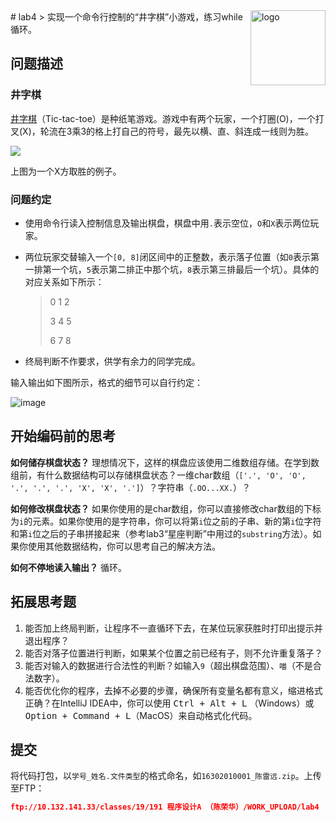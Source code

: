 <img src="https://upload.wikimedia.org/wikipedia/commons/3/33/Tictactoe1.gif" alt="logo" height="120" align="right" />
# lab4
>  实现一个命令行控制的“井字棋”小游戏，练习while循环。

## 问题描述

### 井字棋

[井字棋](https://zh.wikipedia.org/zh-hans/%E4%BA%95%E5%AD%97%E6%A3%8B)（Tic-tac-toe）是种纸笔游戏。游戏中有两个玩家，一个打圈(O)，一个打叉(X)，轮流在3乘3的格上打自己的符号，最先以横、直、斜连成一线则为胜。

![](https://upload.wikimedia.org/wikipedia/commons/thumb/1/1b/Tic-tac-toe-game-1.svg/479px-Tic-tac-toe-game-1.svg.png)

上图为一个X方取胜的例子。

### 问题约定

- 使用命令行读入控制信息及输出棋盘，棋盘中用`.`表示空位，`O`和`X`表示两位玩家。

- 两位玩家交替输入一个`[0, 8]`闭区间中的正整数，表示落子位置（如`0`表示第一排第一个坑，`5`表示第二排正中那个坑，`8`表示第三排最后一个坑）。具体的对应关系如下所示：

  > 0 1 2
  >
  > 3 4 5
  >
  > 6 7 8

- 终局判断不作要求，供学有余力的同学完成。

输入输出如下图所示，格式的细节可以自行约定：

![image](https://cloud.githubusercontent.com/assets/7262715/19416305/1a2f0af2-93c0-11e6-86b2-efa2a2ff3100.png)

## 开始编码前的思考

**如何储存棋盘状态？** 理想情况下，这样的棋盘应该使用二维数组存储。在学到数组前，有什么数据结构可以存储棋盘状态？一维char数组（`['.', 'O', 'O', '.', '.', '.', 'X', 'X', '.']`）？字符串（`.OO...XX.`）？

**如何修改棋盘状态？** 如果你使用的是char数组，你可以直接修改char数组的下标为`i`的元素。如果你使用的是字符串，你可以将第`i`位之前的子串、新的第`i`位字符和第`i`位之后的子串拼接起来（参考lab3“星座判断”中用过的`substring`方法）。如果你使用其他数据结构，你可以思考自己的解决方法。

**如何不停地读入输出？** 循环。

## 拓展思考题

1. 能否加上终局判断，让程序不一直循环下去，在某位玩家获胜时打印出提示并退出程序？
2. 能否对落子位置进行判断，如果某个位置之前已经有子，则不允许重复落子？
3. 能否对输入的数据进行合法性的判断？如输入`9`（超出棋盘范围）、`喵`（不是合法数字）。
4. 能否优化你的程序，去掉不必要的步骤，确保所有变量名都有意义，缩进格式正确？在IntelliJ IDEA中，你可以使用 <kbd>Ctrl + Alt + L</kbd> （Windows）或 <kbd>Option + Command + L</kbd>（MacOS）来自动格式化代码。

## 提交

将代码打包，以`学号_姓名.文件类型`的格式命名，如`16302010001_陈雷远.zip`。上传至FTP：

```json
ftp://10.132.141.33/classes/19/191 程序设计A （陈荣华）/WORK_UPLOAD/lab4
```

